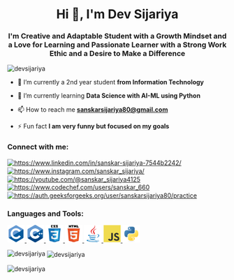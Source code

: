 <h1 align="center">Hi 👋, I'm Dev Sijariya</h1>
<h3 align="center">I'm Creative and Adaptable Student with a Growth Mindset and a Love for Learning and Passionate Learner with a Strong Work Ethic and a Desire to Make a Difference</h3>

<p align="left"> <img src="https://komarev.com/ghpvc/?username=devsijariya&label=Profile%20views&color=0e75b6&style=flat" alt="devsijariya" /> </p>

- 🔭 I’m currently a 2nd year student **from Information Technology**

- 🌱 I’m currently learning **Data Science with AI-ML using Python**

- 📫 How to reach me **sanskarsijariya80@gmail.com**

- ⚡ Fun fact **I am very funny but focused on my goals**

<h3 align="left">Connect with me:</h3>
<p align="left">
<a href="https://www.linkedin.com/in/sanskar-sijariya-7544b2242/" target="blank"><img align="center" src="https://raw.githubusercontent.com/rahuldkjain/github-profile-readme-generator/master/src/images/icons/Social/linked-in-alt.svg" alt="https://www.linkedin.com/in/sanskar-sijariya-7544b2242/" height="30" width="40" /></a>
<a href="https://www.instagram.com/sanskar_sijariya/" target="blank"><img align="center" src="https://raw.githubusercontent.com/rahuldkjain/github-profile-readme-generator/master/src/images/icons/Social/instagram.svg" alt="https://www.instagram.com/sanskar_sijariya/" height="30" width="40" /></a>
<a href="https://youtube.com/@sanskar_sijariya4125" target="blank"><img align="center" src="https://raw.githubusercontent.com/rahuldkjain/github-profile-readme-generator/master/src/images/icons/Social/youtube.svg" alt="https://youtube.com/@sanskar_sijariya4125" height="30" width="40" /></a>
<a href="https://www.codechef.com/users/sanskar_660" target="blank"><img align="center" src="https://cdn.jsdelivr.net/npm/simple-icons@3.1.0/icons/codechef.svg" alt="https://www.codechef.com/users/sanskar_660" height="30" width="40" /></a>
<a href="https://auth.geeksforgeeks.org/user/sanskarsijariya80/practice" target="blank"><img align="center" src="https://raw.githubusercontent.com/rahuldkjain/github-profile-readme-generator/master/src/images/icons/Social/geeks-for-geeks.svg" alt="https://auth.geeksforgeeks.org/user/sanskarsijariya80/practice" height="30" width="40" /></a>
</p>

<h3 align="left">Languages and Tools:</h3>
<p align="left"> <a href="https://www.cprogramming.com/" target="_blank" rel="noreferrer"> <img src="https://raw.githubusercontent.com/devicons/devicon/master/icons/c/c-original.svg" alt="c" width="40" height="40"/> </a> <a href="https://www.w3schools.com/cpp/" target="_blank" rel="noreferrer"> <img src="https://raw.githubusercontent.com/devicons/devicon/master/icons/cplusplus/cplusplus-original.svg" alt="cplusplus" width="40" height="40"/> </a> <a href="https://www.w3schools.com/css/" target="_blank" rel="noreferrer"> <img src="https://raw.githubusercontent.com/devicons/devicon/master/icons/css3/css3-original-wordmark.svg" alt="css3" width="40" height="40"/> </a> <a href="https://www.w3.org/html/" target="_blank" rel="noreferrer"> <img src="https://raw.githubusercontent.com/devicons/devicon/master/icons/html5/html5-original-wordmark.svg" alt="html5" width="40" height="40"/> </a> <a href="https://www.java.com" target="_blank" rel="noreferrer"> <img src="https://raw.githubusercontent.com/devicons/devicon/master/icons/java/java-original.svg" alt="java" width="40" height="40"/> </a> <a href="https://developer.mozilla.org/en-US/docs/Web/JavaScript" target="_blank" rel="noreferrer"> <img src="https://raw.githubusercontent.com/devicons/devicon/master/icons/javascript/javascript-original.svg" alt="javascript" width="40" height="40"/> </a> <a href="https://www.python.org" target="_blank" rel="noreferrer"> <img src="https://raw.githubusercontent.com/devicons/devicon/master/icons/python/python-original.svg" alt="python" width="40" height="40"/> </a> </p>

<p><img align="left" src="https://github-readme-stats.vercel.app/api/top-langs?username=devsijariya&show_icons=true&locale=en&layout=compact" alt="devsijariya" /></p>

<p>&nbsp;<img align="center" src="https://github-readme-stats.vercel.app/api?username=devsijariya&show_icons=true&locale=en" alt="devsijariya" /></p>

<p><img align="center" src="https://github-readme-streak-stats.herokuapp.com/?user=devsijariya&" alt="devsijariya" /></p>
